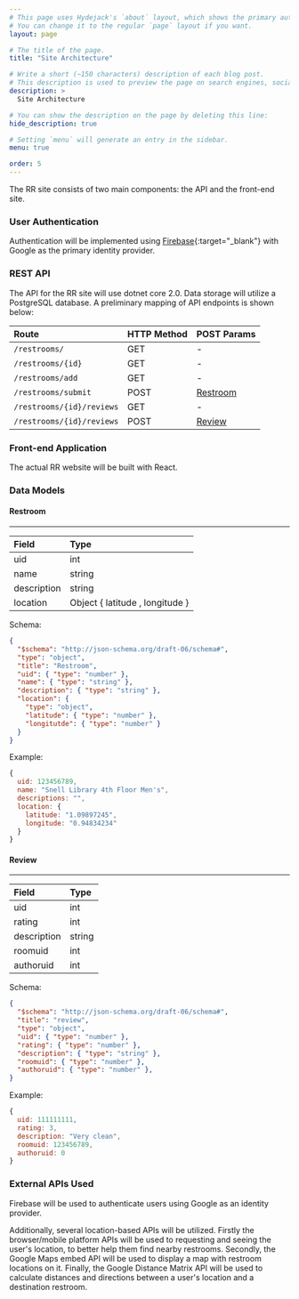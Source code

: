 ```yaml
---
# This page uses Hydejack's `about` layout, which shows the primary author's picture and about text at the top.
# You can change it to the regular `page` layout if you want.
layout: page

# The title of the page.
title: "Site Architecture"

# Write a short (~150 characters) description of each blog post.
# This description is used to preview the page on search engines, social media, etc.
description: >
  Site Architecture

# You can show the description on the page by deleting this line:
hide_description: true

# Setting `menu` will generate an entry in the sidebar.
menu: true

order: 5
---
```


The RR site consists of two main components: the API and the front-end site.

### User Authentication
Authentication will be implemented using [Firebase](https://github.com/firebase/firebaseui-web){:target="_blank"} with Google as the primary identity provider.

### REST API
The API for the RR site will use dotnet core 2.0. Data storage will utilize a PostgreSQL database. A preliminary mapping of API endpoints is shown below:

| Route                              | HTTP Method             | POST Params                          |   
|:-----------------------------------|:------------------------|:-------------------------------------|
|`/restrooms/`                       | GET                     | -                                    |   
|`/restrooms/{id}`                   | GET                     | -                                    |   
|`/restrooms/add`                    | GET                     | -                                    |   
|`/restrooms/submit`                 | POST                    | [Restroom](#data-model-room)             |   
|`/restrooms/{id}/reviews`           | GET                     | -                                    |   
|`/restrooms/{id}/reviews`           | POST                    | [Review](#data-model-review)         |   

### Front-end Application
The actual RR website will be built with React.

### Data Models
#### <a id="data-model-room"></a>Restroom
<hr/>

| Field          | Type                            |
|:---------------|:--------------------------------|
| uid            | int                             |
| name           | string                          |
| description    | string                          |
| location       | Object { latitude , longitude } |

Schema:
```json
{
  "$schema": "http://json-schema.org/draft-06/schema#",
  "type": "object",
  "title": "Restroom",
  "uid": { "type": "number" },
  "name": { "type": "string" },
  "description": { "type": "string" },
  "location": {
    "type": "object",
    "latitude": { "type": "number" },
    "longitutde": { "type": "number" }
  }
}
```

Example:
```js
{
  uid: 123456789,
  name: "Snell Library 4th Floor Men's",
  descriptions: "",
  location: {
    latitude: "1.09897245",
    longitude: "0.94834234"
  }
}
```

#### <a id="data-model-review"></a>Review
<hr/>

| Field          | Type               |
|:---------------|:-------------------|
| uid            | int                |
| rating         | int                |
| description    | string             |
| roomuid        | int                |
| authoruid      | int                |

Schema: 
```json
{
  "$schema": "http://json-schema.org/draft-06/schema#",
  "title": "review",
  "type": "object",
  "uid": { "type": "number" },
  "rating": { "type": "number" },
  "description": { "type": "string" },
  "roomuid": { "type": "number" },
  "authoruid": { "type": "number" },
}
```

Example:
```js
{
  uid: 111111111,
  rating: 3,
  description: "Very clean",
  roomuid: 123456789,
  authoruid: 0
}
```

### External APIs Used
Firebase will be used to authenticate users using Google as an identity provider.

Additionally, several location-based APIs will be utilized. Firstly the browser/mobile platform APIs will be used to requesting and seeing the user's location, to better help them find nearby restrooms. Secondly, the Google Maps embed API will be used to display a map with restroom locations on it. Finally, the Google Distance Matrix API will be used to calculate distances and directions between a user's location and a destination restroom. 
